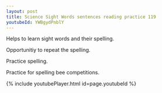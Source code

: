```yaml
---
layout: post
title: Science Sight Words sentences reading practice 119
youtubeId: YWBgydPnblY
---
```

 
 
Helps to learn sight words and their spelling.

Opportunitiy to repeat the spelling. 

Practice spelling. 
 
Practice for spelling bee competitions. 
 
{% include youtubePlayer.html id=page.youtubeId %}
 
 
